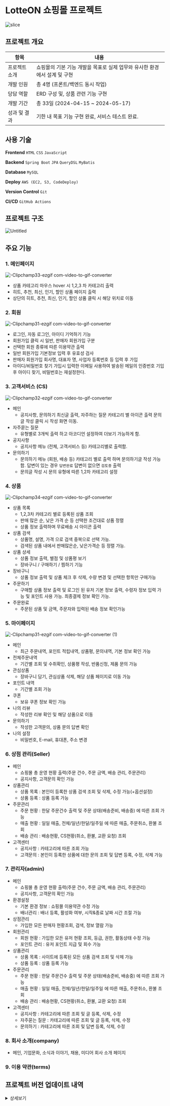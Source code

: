 # LotteON 쇼핑몰 프로젝트
![slice](https://capsule-render.vercel.app/api?type=slice&color=auto&height=200&text=LotteOn&fontAlign=70&rotate=13&fontAlignY=25&desc=make%20Shoppingmall%20Project.&descAlign=60&descAlignY=44)

## 프로젝트 개요

| 항목 | 내용 |
| --- | --- |
| 프로젝트 소개 | 쇼핑몰의 기본 기능 개발을 목표로 실제 업무와 유사한 환경에서 설계 및 구현 |
| 개발 인원 | 총 4명 (프론트/백엔드 동시 작업) |
| 당담 역할 | ERD 구성 및, 상품 관련 기능 구현 |
| 개발 기간 | 총 33일 (2024-04-15 ~ 2024-05-17) |
| 성과 및 결과 | 기한 내 목표 기능 구현 완료, 서비스 테스트 완료. |

## 사용 기술

**Frontend** `HTML` `CSS` `JavaScript`

**Backend** `Spring Boot` `JPA` `QueryDSL` `MyBatis`

**Database** `MySQL`

**Deploy** `AWS (EC2, S3, CodeDeploy)`

**Version Control** `Git`

**CI/CD** `GitHub Actions`

## 프로젝트 구조
![Untitled](https://github.com/hyeji111544/lotteOn/assets/154953972/f31cabdb-1832-4bd0-b003-c662d549ddb2)


## 주요 기능

### 1. 메인페이지
![-Clipchamp33-ezgif com-video-to-gif-converter](https://github.com/hyeji111544/lotteOn/assets/154953972/5cfc2518-f8e8-4a2c-acb7-ef345fbec57c)
- 상품 카테고리 마우스 hover 시 1,2,3 차 카테고리 출력
- 히트, 추천, 최신, 인기, 할인 상품 페이지 출력
- 상단의 히트, 추천, 최신, 인기, 할인 상품 클릭 시 해당 위치로 이동

### 2. 회원
![-Clipchamp31-ezgif com-video-to-gif-converter](https://github.com/hyeji111544/lotteOn/assets/154953972/8de2f0d2-c652-4b30-93f4-c671e63248d7)
- 로그인, 자동 로그인, 아이디 기억하기 기능
- 회원가입 클릭 시 일반, 판매자 회원가입 구분
- 선택한 회원 종류에 따른 이용약관 출력
- 일반 회원가입 기본정보 입력 후 유효성 검사
- 판매자 회원가입 회사명, 대표자 명, 사업자 등록번호 등 입력 후 가입
- 아이디/비밀번호 찾기 가입시 입력한 이메일 사용하여 발송된 메일의 인증번호
기입 후 아이디 찾기, 비밀번호는 재설정한다.

### 3. 고객서비스 (CS)
![-Clipchamp32-ezgif com-video-to-gif-converter](https://github.com/hyeji111544/lotteOn/assets/154953972/eeb3b093-4ec4-41dc-a7df-2e541f5af0ee)
- 메인
    - 공지사항, 문의하기 최신글 출력, 자주하는 질문 카테고리 별 아이콘 출력
    문의글 작성 클릭 시 작성 화면 이동.
- 자주묻는 질문
    - 유형별로 3개씩 출력 하고 아코디언 설정하여 더보기 가능하게 함.
- 공지사항
    - 공지사항 메뉴 (전체, 고객서비스 등) 카테고리별로 출력함.
- 문의하기
    - 문의하기 메뉴 (회원, 배송 등) 카테고리 별로 출력 하며 문의하기글 작성 가능함.
    답변이 있는 경우 `답변완료` 답변이 없으면 `검토중` 출력
    - 문의글 작성 시 문의 유형에 따른 1,2차 카테고리 설정

### 4. 상품
![-Clipchamp34-ezgif com-video-to-gif-converter](https://github.com/hyeji111544/lotteOn/assets/154953972/96fb17fc-7a34-4adb-a77d-b9df96f3f1ae)

- 상품 목록
    - 1,2,3차 카테고리 별로 등록된 상품 조회
    - 판매 많은 순, 낮은 가격 순 등 선택한 조건대로 상품 정렬
    - 상품 정보 출력하며 무료배송 시 아이콘 출력
- 상품 검색
    - 상품명, 설명, 가격 으로 검색 중복으로 선택 가능.
    - 검색된 상품 내에서 판매많은순, 낮은가격순 등 정렬 가능.
- 상품 상세
    - 상품 정보 출력, 별점 및 상품평 보기
    - 장바구니 / 구매하기 / 찜하기 기능
- 장바구니
    - 상품 정보 출력 및 상품 체크 후 삭제, 수량 변경 및 선택한 항목만 구매가능
- 주문하기
    - 구매할 상품 정보 출력 및 로그인 된 유저 기본 정보 출력,
    수령자 정보 입력 가능 및 포인트 사용 가능.
    최종결제 정보 확인 가능.
- 주문완료
    - 주문된 상품 및 금액, 주문자와 입력된 배송 정보 확인가능
      
### 5. 마이페이지
![-Clipchamp31-ezgif com-video-to-gif-converter (1)](https://github.com/hyeji111544/lotteOn/assets/154953972/47efbf3b-a8c1-42a8-8068-7d9b7db5756a)

- 메인
    - 최근 주문내역, 포인트 적립내역, 상품평, 문의내역, 기본 정보 확인 가능
- 전체주문내역
    - 기간별 조회 및 수취확인, 상품평 작성, 반품신청, 제품 문의 가능
- 관심상품
    - 장바구니 담기, 관심상품 삭제, 해당 상품 페이지로 이동 가능
- 포인트 내역
    - 기간별 조회 가능
- 쿠폰
    - 보유 쿠폰 정보 확인 가능
- 나의 리뷰
    - 작성한 리뷰 확인 및 해당 상품으로 이동
- 문의하기
    - 작성한 고객문의, 상품 문의 답변 확인
- 나의 설정
    - 비밀번호, E-mail, 휴대폰, 주소 변경
  
### 6. 상점 관리(Seller)
- 메인
    - 쇼핑몰 총 운영 현황 출력(주문 건수, 주문 금액, 배송 관리, 주문관리)
    - 공지사항, 고객문의 확인 가능
- 상품관리
    - 상품 목록 : 본인이 등록한 상품 검색 조회 및 삭제, 수정 가능(+옵션설정)
    - 상품 등록 : 상품 등록 가능
- 주문관리
    - 주문 현황 : 한달 주문건수 출력 및 주문 상태(배송준비, 배송중) 에 따른 조회 가능
    - 매출 현황 : 일일 매출, 전체/일년/한달/일주일 에 따른 매출, 주문취소, 환불 조회
    - 배송 관리 : 배송현황, CS현황(취소, 환불, 교환 요청) 조회
- 고객센터
    - 공지사항 : 카테고리에 따른 조회 가능
    - 고객문의 : 본인이 등록한 상품에 대한 문의 조회 및 답변 등록, 수정, 삭제 가능
  
### 7. 관리자(admin)
- 메인
    - 쇼핑몰 총 운영 현황 출력(주문 건수, 주문 금액, 배송 관리, 주문관리)
    - 공지사항, 고객문의 확인 가능
- 환경설정
    - 기본 환경 정보 : 쇼핑몰 이용약관 수정 가능
    - 배너관리 : 배너 등록, 활성화 여부, 시작&종료 날짜 시간 조절 가능
- 상점관리
    - 가입한 모든 판매자 현황조회, 검색, 정보 열람 가능
- 회원관리
    - 회원 현황 :  가입한 모든 유저 현황 조회, 등급, 권한, 활동상태 수정 가능
    - 포인트 관리 : 유저 포인트 지급 및 회수 가능
- 상품관리
    - 상품 목록 : 사이트에 등록된 모든 상품 검색 조회 및 삭제 가능
    - 상품 등록 : 상품 등록 가능
- 주문관리
    - 주문 현황 : 한달 주문건수 출력 및 주문 상태(배송준비, 배송중) 에 따른 조회 가능
    - 매출 현황 : 일일 매출, 전체/일년/한달/일주일 에 따른 매출, 주문취소, 환불 조회
    - 배송 관리 : 배송현황, CS현황(취소, 환불, 교환 요청) 조회
- 고객센터
    - 공지사항 : 카테고리에 따른 조회 및 글 등록, 삭제, 수정
    - 자주묻는 질문 : 카테고리에 따른 조회 및 글 등록, 삭제, 수정
    - 문의하기 : 카테고리에 따른 조회 및 답변 등록, 삭제, 수정
      
### 8. 회사 소개(company)
- 메인, 기업문화, 소식과 이야기, 채용, 미디어 회사 소개 페이지

### 9. 이용 약관(terms)



## 프로젝트 버전 업데이트 내역
<details>
<summary>상세보기</summary>
0.0.1-SNAPSHOT / 24.04.15
 - 메인 화면 구현
 - 프로젝트 페이지 CSS 디자인 작업

0.0.2-SNAPSHOT / 24.04.16
 - 회원 가입 기능 추가
 - 상품 등록 기능 추가

0.0.3-SNAPSHOT / 24.04.17
 - 카테고리 분류 기능 추가
 - 회원 가입 유효성 검사 추가
 - 고객센터 글 등록, 수정 기능 추가

0.0.4-SNAPSHOT / 24.04.18
 - 판매자 회원가입 기능 추가
 - 고객센터 글 삭제, 목록 보기 추가
 - 상품 옵션 등록 기능 추가

0.0.5-SNAPSHOT / 24.04.19
 - 메인 화면 상품 출력 추가
 - 마이페이지 기능 추가

0.0.6-SNAPSHOT / 24.04.22
 - 장바구니 상품 목록 출력
 - 마이페이지 쿠폰 목록 출력

0.0.7-SNAPSHOT / 24.04.23
 - 마이페이지 주문 목록 출력
 - 장바구니 수량 변경시 가격 변동 로직

0.0.8-SNAPSHOT / 24.04.24
 - 판매자 관리 화면 상품 목록 출력
 - 마이페이지 포인트 내역 출력

0.0.9-SNAPSHOT / 24.04.25
 - 장바구니 기능 구현 완료
 - 판매자 관리 화면 답변 등록, 수정, 삭제 완료
 - 고객정보 페이지 완료

0.1.0-SNAPSHOT / 24.04.26
 - 아이디 찾기 기능 구현
 - 3차 카테고리를 통한 상품 등록 기능 추가
 - 고객센터 검색기능 추가

0.1.1-SNAPSHOT / 24.04.29
 - 비밀번호 찾기 기능 구현

0.1.2-SNAPSHOT / 24.04.30
 - 회원정보 수정 기능 추가
 - 주문내역, 포인트 내역 조회 검색기능 추가

0.1.3-SNAPSHOT / 24.05.01
 - 회사소개 페이지 추가
 - 주문하기 기능 구현

0.1.4-SNAPSHOT / 24.05.02
 - 배너 이미지 등록 기능 추가
 - 판매자 정보 수정 기능 추가
 - 회사소개/소식과 이야기 페이지 추가

0.1.5-SNAPSHOT / 24.05.03
 - 아이디 저장 / 자동로그인 기능 추가

0.1.6-SNAPSHOT / 24.05.07
 - 관리자 주문현황 기능 구현
 - 관리자 배송관리 기능 구현

0.1.7-SNAPSHOT / 24.05.08
 - 마이페이지 리뷰작성 기능 추가
 - 관리자 매출현황 기능 구현
 - 배너 이미지 관리 기능 구현

0.1.8-SNAPSHOT / 24.05.09
 - 상품 문의하기 작성 기능 추가
 - 배너 이미지 출력 기능 구현

0.1.9-SNAPSHOT / 24.05.10
 - 상품 정보 수정 기능 추가
 - 상품 검색 페이지 추가

1.0.0-RC / 24.05.13
 - 상품 개별 삭제 기능 추가

1.0.1-RC / 24.05.14
 - 마이페이지 주문내역 관리 기능 추가

1.0.2-RC / 24.05.16
 - 최종 점검

1.0.0-RELEASE / 24.05.17
 - 최종 배포

</details>

